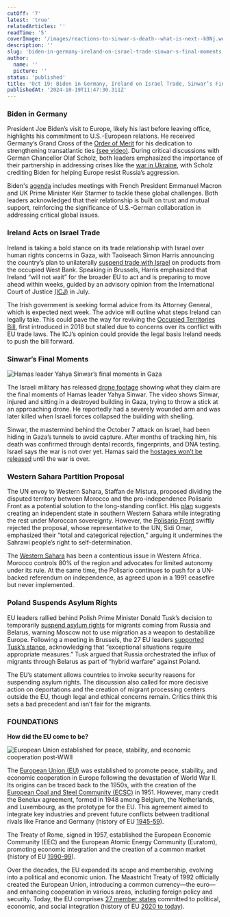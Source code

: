```yaml
---
cutOff: '7'
latest: 'true'
relatedArticles: ''
readTime: '5'
coverImage: '/images/reactions-to-sinwar-s-death--what-is-next--k0Nj.webp'
description: ''
slug: 'biden-in-germany-ireland-on-israel-trade-sinwar-s-final-moments'
author:
  name: ''
  picture: ''
status: 'published'
title: 'Oct 19: Biden in Germany, Ireland on Israel Trade, Sinwar’s Final Moments'
publishedAt: '2024-10-19T11:47:30.311Z'
---
```


### Biden in Germany

President Joe Biden’s visit to Europe, likely his last before leaving office, highlights his commitment to U.S.-European relations. He received Germany’s Grand Cross of the [Order of Merit](https://www.royal.uk/order-of-merit#:~:text=About%20the%20Order%20of%20Merit&text=The%20Order%20has%20only%20one,MERIT'%20in%20letters%20of%20gold.) for his dedication to strengthening transatlantic ties [(see video)](https://www.dw.com/en/biden-meets-allies-in-berlin/video-70539143). During critical discussions with German Chancellor Olaf Scholz, both leaders emphasized the importance of their partnership in addressing crises like the [war in Ukraine](https://www.cbsnews.com/news/biden-berlin-ukraine-european-allies/), with Scholz crediting Biden for helping Europe resist Russia’s aggression.

Biden's [agenda](https://www.euronews.com/my-europe/2024/10/18/us-president-biden-meets-with-scholz-macron-and-starmer-in-berlin) includes meetings with French President Emmanuel Macron and UK Prime Minister Keir Starmer to tackle these global challenges. Both leaders acknowledged that their relationship is built on trust and mutual support, reinforcing the significance of U.S.-German collaboration in addressing critical global issues.

### Ireland Acts on Israel Trade

Ireland is taking a bold stance on its trade relationship with Israel over human rights concerns in Gaza, with Taoiseach Simon Harris announcing the country’s plan to unilaterally [suspend trade with Israel](https://www.euronews.com/my-europe/2024/10/16/ireland-will-not-wait-for-eu-to-unilaterally-suspend-trade-with-israel-pm-harris) on products from the occupied West Bank. Speaking in Brussels, Harris emphasized that Ireland “will not wait” for the broader EU to act and is preparing to move ahead within weeks, guided by an advisory opinion from the International Court of Justice [(ICJ)](https://www.icj-cij.org/home) in July.

The Irish government is seeking formal advice from its Attorney General, which is expected next week. The advice will outline what steps Ireland can legally take. This could pave the way for reviving the [Occupied Territories Bill](https://www.euronews.com/my-europe/2024/10/18/what-is-irelands-occupied-territories-bill-and-why-could-it-be-re-examined), first introduced in 2018 but stalled due to concerns over its conflict with EU trade laws. The ICJ’s opinion could provide the legal basis Ireland needs to push the bill forward.

### Sinwar’s Final Moments

![Hamas leader Yahya Sinwar’s final moments in Gaza](/images/reactions-to-sinwar-s-death--what-is-next--I3ND.webp)

The Israeli military has released [drone footage](https://www.theguardian.com/world/2024/oct/18/yahya-sinwar-hamas-leader-death-idf-footage-stick-drone-gaza) showing what they claim are the final moments of Hamas leader Yahya Sinwar. The video shows Sinwar, injured and sitting in a destroyed building in Gaza, trying to throw a stick at an approaching drone. He reportedly had a severely wounded arm and was later killed when Israeli forces collapsed the building with shelling.

Sinwar, the mastermind behind the October 7 attack on Israel, had been hiding in Gaza’s tunnels to avoid capture. After months of tracking him, his death was confirmed through dental records, fingerprints, and DNA testing. Israel says the war is not over yet. Hamas said the [hostages won’t be released](https://www.dw.com/en/middle-east-hamas-vows-to-hold-hostages-until-gaza-war-ends/live-70529243) until the war is over.

### Western Sahara Partition Proposal

The UN envoy to Western Sahara, Staffan de Mistura, proposed dividing the disputed territory between Morocco and the pro-independence Polisario Front as a potential solution to the long-standing conflict. His [plan](https://www.france24.com/en/africa/20241017-un-envoy-proposes-partition-of-western-sahara-between-morocco-and-polisario) suggests creating an independent state in southern Western Sahara while integrating the rest under Moroccan sovereignty. However, the [Polisario Front](https://www.britannica.com/topic/Polisario-Front) swiftly rejected the proposal, whose representative to the UN, Sidi Omar, emphasized their “total and categorical rejection,” arguing it undermines the Sahrawi people’s right to self-determination.

The [Western Sahara](https://www.bbc.com/news/world-africa-14115273#:~:text=Western%20Sahara%20is%20a%20sparsely,led%20by%20the%20Polisario%20Front.) has been a contentious issue in Western Africa. Morocco controls 80% of the region and advocates for limited autonomy under its rule. At the same time, the Polisario continues to push for a UN-backed referendum on independence, as agreed upon in a 1991 ceasefire but never implemented.

### Poland Suspends Asylum Rights

EU leaders rallied behind Polish Prime Minister Donald Tusk’s decision to temporarily [suspend asylum rights](https://www.politico.eu/article/poland-prime-minister-donald-tusk-eu-asylum-ban-russia-belarus-migration-security/) for migrants coming from Russia and Belarus, warning Moscow not to use migration as a weapon to destabilize Europe. Following a meeting in Brussels, the 27 EU leaders [supported Tusk’s stance](https://x.com/ecasinge/status/1846993693913608319), acknowledging that “exceptional situations require appropriate measures.” Tusk argued that Russia orchestrated the influx of migrants through Belarus as part of “hybrid warfare” against Poland. 

The EU’s statement allows countries to invoke security reasons for suspending asylum rights. The discussion also called for more decisive action on deportations and the creation of migrant processing centers outside the EU, though legal and ethical concerns remain. Critics think this sets a bad precedent and isn’t fair for the migrants.

### FOUNDATIONS

**How did the EU come to be?** 

![European Union established for peace, stability, and economic cooperation post-WWII](/images/map1jpg-QwND.webp)

The [European Union (EU)](https://european-union.europa.eu/principles-countries-history/history-eu_en) was established to promote peace, stability, and economic cooperation in Europe following the devastation of World War II. Its origins can be traced back to the 1950s, with the creation of the [European Coal and Steel Community (ECSC)](https://european-union.europa.eu/principles-countries-history/history-eu/1945-59/schuman-declaration-may-1950_en) in 1951. However, many credit the Benelux agreement, formed in 1948 among Belgium, the Netherlands, and Luxembourg, as the prototype for the EU. This agreement aimed to integrate key industries and prevent future conflicts between traditional rivals like France and Germany (history of EU [1945-59](https://european-union.europa.eu/principles-countries-history/history-eu/1945-59_en)).

The Treaty of Rome, signed in 1957, established the European Economic Community (EEC) and the European Atomic Energy Community (Euratom), promoting economic integration and the creation of a common market (history of EU [1990-99](https://european-union.europa.eu/principles-countries-history/history-eu/1990-99_en)).

Over the decades, the EU expanded its scope and membership, evolving into a political and economic union. The Maastricht Treaty of 1992 officially created the European Union, introducing a common currency—the euro—and enhancing cooperation in various areas, including foreign policy and security. Today, the EU comprises [27 member states](https://european-union.europa.eu/easy-read_en) committed to political, economic, and social integration (history of EU [2020 to today](https://european-union.europa.eu/principles-countries-history/history-eu/2020-today_en)).